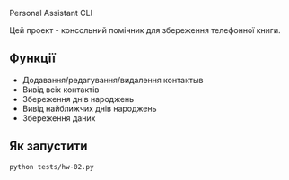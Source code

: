Personal Assistant CLI

Цей проект - консольний помічник для збереження телефонної книги.

## Функції
- Додавання/редагування/видалення контактыв
- Вивід всіх контактів
- Збереження днів народжень
- Вивід найближчих днів народжень
- Збереження даних

## Як запустити
```bash
python tests/hw-02.py